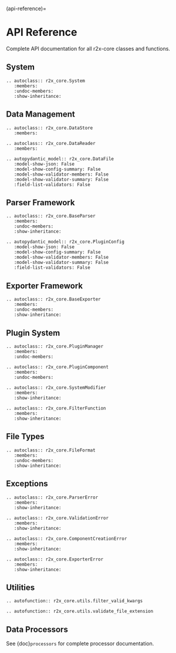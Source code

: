 (api-reference)=

# API Reference

Complete API documentation for all r2x-core classes and functions.

## System

```{eval-rst}
.. autoclass:: r2x_core.System
   :members:
   :undoc-members:
   :show-inheritance:
```

## Data Management

```{eval-rst}
.. autoclass:: r2x_core.DataStore
   :members:
```

```{eval-rst}
.. autoclass:: r2x_core.DataReader
   :members:
```

```{eval-rst}
.. autopydantic_model:: r2x_core.DataFile
   :model-show-json: False
   :model-show-config-summary: False
   :model-show-validator-members: False
   :model-show-validator-summary: False
   :field-list-validators: False
```

## Parser Framework

```{eval-rst}
.. autoclass:: r2x_core.BaseParser
   :members:
   :undoc-members:
   :show-inheritance:
```

```{eval-rst}
.. autopydantic_model:: r2x_core.PluginConfig
   :model-show-json: False
   :model-show-config-summary: False
   :model-show-validator-members: False
   :model-show-validator-summary: False
   :field-list-validators: False
```

## Exporter Framework

```{eval-rst}
.. autoclass:: r2x_core.BaseExporter
   :members:
   :undoc-members:
   :show-inheritance:
```

## Plugin System

```{eval-rst}
.. autoclass:: r2x_core.PluginManager
   :members:
   :undoc-members:
```

```{eval-rst}
.. autoclass:: r2x_core.PluginComponent
   :members:
   :undoc-members:
```

```{eval-rst}
.. autoclass:: r2x_core.SystemModifier
   :members:
   :show-inheritance:
```

```{eval-rst}
.. autoclass:: r2x_core.FilterFunction
   :members:
   :show-inheritance:
```

## File Types

```{eval-rst}
.. autoclass:: r2x_core.FileFormat
   :members:
   :undoc-members:
   :show-inheritance:
```

## Exceptions

```{eval-rst}
.. autoclass:: r2x_core.ParserError
   :members:
   :show-inheritance:
```

```{eval-rst}
.. autoclass:: r2x_core.ValidationError
   :members:
   :show-inheritance:
```

```{eval-rst}
.. autoclass:: r2x_core.ComponentCreationError
   :members:
   :show-inheritance:
```

```{eval-rst}
.. autoclass:: r2x_core.ExporterError
   :members:
   :show-inheritance:
```

## Utilities

```{eval-rst}
.. autofunction:: r2x_core.utils.filter_valid_kwargs
```

```{eval-rst}
.. autofunction:: r2x_core.utils.validate_file_extension
```

## Data Processors

See {doc}`processors` for complete processor documentation.

